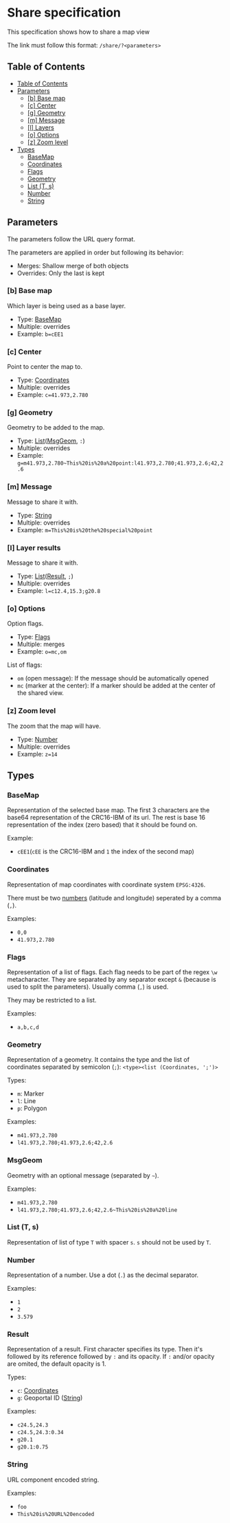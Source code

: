 # Share specification
This specification shows how to share a map view

The link must follow this format:
`/share/?<parameters>`




## Table of Contents
  <!--
  TOC generated with gh-md-toc (https://github.com/ekalinin/github-markdown-toc)
  `cat docs/share.md | ~/gh-md-toc -`
  -->
  * [Table of Contents](#table-of-contents)
  * [Parameters](#parameters)
     * [[b] Base map](#b-base-map)
     * [[c] Center](#c-center)
     * [[g] Geometry](#g-geometry)
     * [[m] Message](#m-message)
     * [[l] Layers](#l-layers)
     * [[o] Options](#o-options)
     * [[z] Zoom level](#z-zoom-level)
  * [Types](#types)
     * [BaseMap](#basemap)
     * [Coordinates](#coordinates)
     * [Flags](#flags)
     * [Geometry](#geometry)
     * [List (T, s)](#list-t-s)
     * [Number](#number)
     * [String](#string)



## Parameters
The parameters follow the URL query format.

The parameters are applied in order but following its behavior:
  - Merges: Shallow merge of both objects
  - Overrides: Only the last is kept

### [b] Base map
Which layer is being used as a base layer.
 - Type: [BaseMap](#basemap)
 - Multiple: overrides
 - Example: `b=cEE1`

### [c] Center
Point to center the map to.

  - Type: [Coordinates](#coordinates)
  - Multiple: overrides
  - Example: `c=41.973,2.780`

### [g] Geometry
Geometry to be added to the map.

  - Type: [List](#list)([MsgGeom](#msggeom), `:`)
  - Multiple: overrides
  - Example: `g=m41.973,2.780~This%20is%20a%20point:l41.973,2.780;41.973,2.6;42,2.6`

### [m] Message
Message to share it with.

  - Type: [String](#string)
  - Multiple: overrides
  - Example: `m=This%20is%20the%20special%20point`

### [l] Layer results
Message to share it with.

  - Type: [List](#list)([Result](#result), `;`)
  - Multiple: overrides
  - Example: `l=c12.4,15.3;g20.8`

### [o] Options
Option flags.

  - Type: [Flags](#flags)
  - Multiple: merges
  - Example: `o=mc,om`

List of flags:
  - `om` (open message): If the message should be automatically opened
  - `mc` (marker at the center): If a marker should be added at the center of the shared view.

### [z] Zoom level
The zoom that the map will have.

  - Type: [Number](#number)
  - Multiple: overrides
  - Example: `z=14`



## Types
### BaseMap
Representation of the selected base map. The first 3 characters are the base64 representation of the CRC16-IBM of its url. The rest is base 16 representation of the index (zero based) that it should be found on.

Example:
 - `cEE1`(`cEE` is the CRC16-IBM and `1` the index of the second map)

### Coordinates
Representation of map coordinates with coordinate system `EPSG:4326`.

There must be two [numbers](#number) (latitude and longitude) seperated by a comma (`,`).

Examples:
  - `0,0`
  - `41.973,2.780`

### Flags
Representation of a list of flags. Each flag needs to be part of the regex `\w` metacharacter. They are separated by any separator except `&` (because is used to split the parameters). Usually comma (`,`) is used.

They may be restricted to a list.

Examples:
 - `a,b,c,d`

### Geometry
Representation of a geometry. It contains the type and the list of coordinates separated by semicolon (`;`): `<type><list (Coordinates, ';')>`

Types:
 - `m`: Marker
 - `l`: Line
 - `p`: Polygon

Examples:
 - `m41.973,2.780`
 - `l41.973,2.780;41.973,2.6;42,2.6`

### MsgGeom
Geometry with an optional message (separated by `~`).

Examples:
 - `m41.973,2.780`
 - `l41.973,2.780;41.973,2.6;42,2.6~This%20is%20a%20line`

### List (T, s)
Representation of list of type `T` with spacer `s`. `s` should not be used by `T`.

### Number
Representation of a number. Use a dot (`.`) as the decimal separator.

Examples:
  - `1`
  - `2`
  - `3.579`

### Result
Representation of a result. First character specifies its type. Then it's followed by its reference followed by `:` and its opacity. If `:` and/or opacity are omited, the default opacity is 1.

Types:
 - `c`: [Coordinates](#coordinates)
 - `g`: Geoportal ID ([String](#string))

Examples:
 - `c24.5,24.3`
 - `c24.5,24.3:0.34`
 - `g20.1`
 - `g20.1:0.75`


### String
URL component encoded string.

Examples:
 - `foo`
 - `This%20is%20URL%20encoded`
